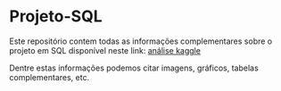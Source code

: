 # Projeto-SQL

Este repositório contem todas as informações complementares sobre o projeto em SQL disponível neste link: [análise kaggle](https://www.kaggle.com/code/thiagovieira96/projeto-sql-cr-dito#2.-Explora%C3%A7%C3%A3o-dos-dados)

Dentre estas informações podemos citar imagens, gráficos, tabelas complementares, etc.
